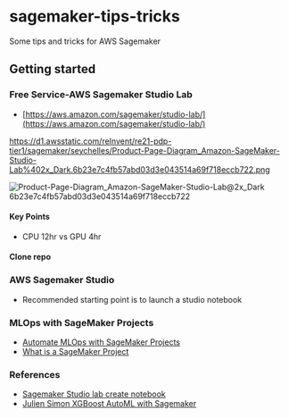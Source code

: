 # sagemaker-tips-tricks
Some tips and tricks for AWS Sagemaker

## Getting started

### Free Service-AWS Sagemaker Studio Lab

* [https://aws.amazon.com/sagemaker/studio-lab/](https://aws.amazon.com/sagemaker/studio-lab/)

https://d1.awsstatic.com/reInvent/re21-pdp-tier1/sagemaker/seychelles/Product-Page-Diagram_Amazon-SageMaker-Studio-Lab%402x_Dark.6b23e7c4fb57abd03d3e043514a69f718eccb722.png

![Product-Page-Diagram_Amazon-SageMaker-Studio-Lab@2x_Dark 6b23e7c4fb57abd03d3e043514a69f718eccb722](https://user-images.githubusercontent.com/58792/160285068-9beb3f84-f9bb-4d1a-ac70-417b112388be.png)

#### Key Points

* CPU 12hr vs GPU 4hr

#### Clone repo

### AWS Sagemaker Studio

* Recommended starting point is to launch a studio notebook

### MLOps with SageMaker Projects

* [Automate MLOps with SageMaker Projects](https://docs.aws.amazon.com/sagemaker/latest/dg/sagemaker-projects.html)
* [What is a SageMaker Project](https://docs.aws.amazon.com/sagemaker/latest/dg/sagemaker-projects-whatis.html)

### References

* [Sagemaker Studio lab create notebook](https://docs.aws.amazon.com/sagemaker/latest/dg/notebooks-create-open.html)
* [Julien Simon XGBoost AutoML with Sagemaker](https://gitlab.com/juliensimon/aim307/-/blob/master/aim307.ipynb)
